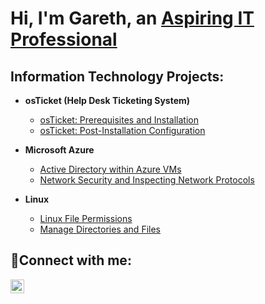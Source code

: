 <h1>Hi, I'm Gareth, an <a href="https://linkedin.com/in/gareth-mccallum"> Aspiring IT Professional</a></h1>

<h2> Information Technology Projects:</h2>

- <b>osTicket (Help Desk Ticketing System)</b>
  - [osTicket: Prerequisites and Installation](https://github.com/garethjarlrommccallum/osticket-prereqs)
  - [osTicket: Post-Installation Configuration](https://github.com/garethjarlrommccallum/osticket-post)
    
- <b>Microsoft Azure</b>
  - [Active Directory within Azure VMs](https://github.com/garethjarlrommccallum/configure-ad)
  - [Network Security and Inspecting Network Protocols](https://github.com/garethjarlrommccallum/azure-network-protocols)
 
- <b>Linux</b>
  - [Linux File Permissions](https://github.com/garethjarlrommccallum/Linux-File-Permissions)
  - [Manage Directories and Files](https://github.com/garethjarlrommccallum/Manage-directories-and-files)

<h2>🤳Connect with me:</h2>


[<img align="left" alt="Gareth | LinkedIn" width="22px" src="https://cdn.jsdelivr.net/npm/simple-icons@v3/icons/linkedin.svg" />][linkedin]



[linkedin]: https://linkedin.com/in/gareth-mccallum
